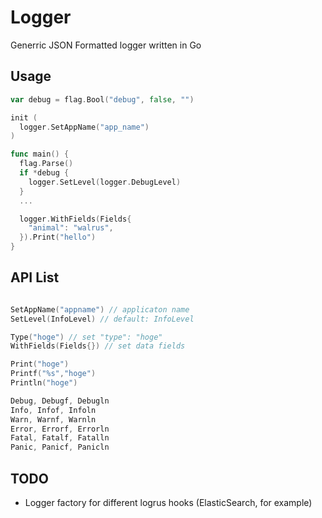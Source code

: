 # Logger

Generric JSON Formatted logger written in Go

## Usage

```Go
var debug = flag.Bool("debug", false, "")

init (
  logger.SetAppName("app_name")
)

func main() {
  flag.Parse()
  if *debug {
    logger.SetLevel(logger.DebugLevel)
  }
  ...

  logger.WithFields(Fields{
    "animal": "walrus",
  }).Print("hello")
}

```

## API List

```Go

SetAppName("appname") // applicaton name
SetLevel(InfoLevel) // default: InfoLevel

Type("hoge") // set "type": "hoge"
WithFields(Fields{}) // set data fields

Print("hoge")
Printf("%s","hoge")
Println("hoge")

Debug, Debugf, Debugln
Info, Infof, Infoln
Warn, Warnf, Warnln
Error, Errorf, Errorln
Fatal, Fatalf, Fatalln
Panic, Panicf, Panicln

```

## TODO

- Logger factory for different logrus hooks (ElasticSearch, for example)
